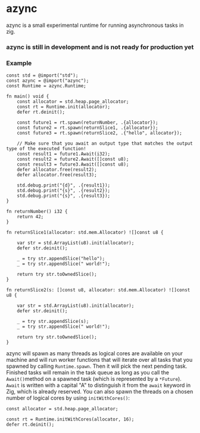 # azync

azync is a small experimental runtime for running asynchronous tasks in zig. 

### azync is still in development and is not ready for production yet

### Example

```zig
const std = @import("std");
const azync = @import("azync");
const Runtime = azync.Runtime;

fn main() void {
    const allocator = std.heap.page_allocator;
    const rt = Runtime.init(allocator);
    defer rt.deinit();

    const future1 = rt.spawn(returnNumber, .{allocator});
    const future2 = rt.spawn(returnSlice1, .{allocator});
    const future3 = rt.spawn(returnSlice2, .{"hello", allocator});

    // Make sure that you await an output type that matches the output type of the executed function!
    const result1 = future1.Await(i32);
    const result2 = future2.Await([]const u8);
    const result3 = future3.Await([]const u8);
    defer allocator.free(result2);
    defer allocator.free(result3);

    std.debug.print("{d}", .{result1});
    std.debug.print("{s}", .{result2});
    std.debug.print("{s}", .{result3});
}

fn returnNumber() i32 {
    return 42;
}

fn returnSlice1(allocator: std.mem.Allocator) ![]const u8 {

    var str = std.ArrayList(u8).init(allocator);
    defer str.deinit();

    _ = try str.appendSlice("hello");
    _ = try str.appendSlice(" world!");

    return try str.toOwnedSlice();
}

fn returnSlice2(s: []const u8, allocator: std.mem.Allocator) ![]const u8 {

    var str = std.ArrayList(u8).init(allocator);
    defer str.deinit();

    _ = try str.appendSlice(s);
    _ = try str.appendSlice(" world!");

    return try str.toOwnedSlice();
}
```

azync will spawn as many threads as logical cores are available on your machine and will run worker functions that will iterate over all tasks that you spawned by calling `Runtime.spawn`. Then it will pick the next pending task. Finished tasks will remain in the task queue as long as you call the `Await()`method on a spawned task (which is represented by a `*Future`). `Await` is written with a capital "A" to distinguish it from the `await` keyword in Zig, which is already reserved. You can also spawn the threads on a chosen number of logical cores by using `initWithCores()`:

```zig
const allocator = std.heap.page_allocator;

const rt = Runtime.initWithCores(allocator, 16);
defer rt.deinit();

```
